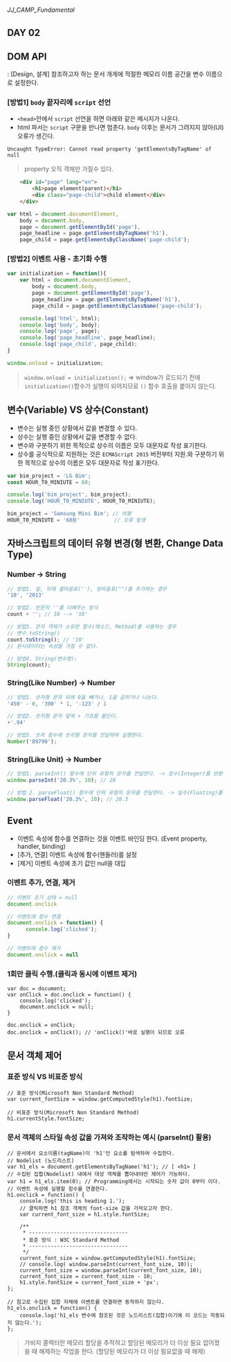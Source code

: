 ###### JJ_CAMP_Fundamental

## DAY 02

## DOM API
: [Design, 설계] 참조하고자 하는 문서 개게에 적절한 메모리 이름 공간을 변수 이름으로 설정한다.

### [방법1] `body` 끝자리에 `script` 선언
- `<head>`안에서 `script` 선언을 하면 아래와 같은 메시지가 나온다.
- html 파서는 `script` 구문을 만나면 멈춘다. `body` 이후는 문서가 그려지지 않아(UI) 오류가 생긴다.

`
Uncaught TypeError: Cannot read property 'getElementsByTagName' of null
`
> property 오직 객체만 가질수 있다.

```html 
	<div id="page" lang="en">
		<h1>page element(parent)</h1>
		<div class="page-child">child element</div>
	</div>
```

```javascript 
var html = document.documentElement, 
	body = document.body, 
	page = document.getElementById('page'),
	page_headline = page.getElementsByTagName('h1'),
	page_child = page.getElementsByClassName('page-child');
```

### [방법2] 이벤트 사용 - 초기화 수행

```javascript
var initialization = function(){
	var html = document.documentElement, 
		body = document.body, 
		page = document.getElementById('page'),
		page_headline = page.getElementsByTagName('h1'),
		page_child = page.getElementsByClassName('page-child');

	console.log('html', html);
	console.log('body', body);
	console.log('page', page);
	console.log('page_headline', page_headline);
	console.log('page_child', page_child);
}

window.onload = initialization;
```
> `window.onload = initialization();` => window가 로드되기 전에 `initialization()`함수가 실행이 되어지므로 `()` 함수 호출을 붙이지 않는다. 

## 변수(Variable) VS 상수(Constant)
- 변수는 실행 중인 상황에서 값을 변경할 수 있다.
- 상수는 실행 중인 상황에서 값을 변경할 수 없다.
- 변수와 구분하기 위한 목적으로 상수의 이름은 모두 대문자로 작성 표기한다.
- 상수를 공식적으로 지원하는 것은 `ECMAScript 2015` 버전부터 지원.와 구분하기 위한 목적으로 상수의 이름은 모두 대문자로 작성 표기한다.

```javascript
var bim_project = 'LG Bim';
const HOUR_T0_MINIUTE = 60;

console.log('bim_project', bim_project);
console.log('HOUR_T0_MINIUTE', HOUR_T0_MINIUTE); 

bim_project = 'Samsung Mini Bim'; // 바뀜
HOUR_T0_MINIUTE = '60분' 		  // 오류 발생
```

## 자바스크립트의 데이터 유형 변경(형 변환, Change Data Type)
### Number -> String
```javascript
// 방법1. 앞, 뒤에 홀따옴표(''), 쌍따옴표("")를 추가하는 경우
'10', '2013'

// 방법2. 빈문자 ''를 더해주는 방식
count + ''; // 10 --> '10'

// 방법3. 문자 객체가 소유한 함수(메소드, Method)를 사용하는 경우
// 변수.toString()
count.toString(); // '10'
// 원시데이터는 속성을 가질 수 없다. 

// 방법4. String(변수명);
String(count);
```

### String(Like Number) -> Number
```javascript
// 방법1. 숫자형 문자 뒤에 0을 빼거나, 1을 곱하거나 나눈다.
'450' - 0, '390' * 1, '-123' / 1

// 방법2. 숫자형 문자 앞에 + 기호를 붙인다.
+'.94'

// 방법3. 숫자 함수에 숫자형 문자를 전달하여 실행한다.
Number('89790');
```

### String(Like Unit) -> Number
```javascript
// 방법1. parseInt() 함수에 단위 유형의 문자를 전달한다. -> 정수(Integer)를 반환
window.parseInt('20.3%', 10); // 20

// 방법 2. parseFloat() 함수에 단위 유형의 문자를 전달한다. -> 실수(Floating)를 반환
window.parseFloat('20.3%', 10); // 20.3
```

## Event
- 이벤트 속성에 함수를 연결하는 것을 이벤트 바인딩 한다. (Event property, handler, binding)
- [추가, 연결] 이벤트 속성에 함수(핸들러)를 설정
- [제거] 이벤트 속성에 초기 값인 null을 대입

### 이벤트 추가, 연결, 제거

```javascript
// 이벤트 초기 상태 = null
document.onclick

// 이벤트에 함수 연결
document.onclick = function() {
      console.log('clicked');
}

// 이벤트에 함수 제거
document.onclick = null
```

### 1회만 클릭 수행.(클릭과 동시에 이벤트 제거)

```javascrpt
var doc = document;
var onClick = doc.onclick = function() {
	console.log('clicked');
	document.onclick = null;
}

doc.onclick = onClick;
doc.onclick = onClick(); // 'onClick()'바로 실행이 되므로 오류 
```

## 문서 객체 제어
### 표준 방식 VS 비표준 방식

```javascrpt
// 표준 방식(Microsoft Non Standard Method) 
var current_fontSize = window.getComputedStyle(h1).fontSize;

// 비표준 방식(Microsoft Non Standard Method)
h1.currentStyle.fontSize;
```

### 문서 객체의 스타일 속성 값을 가져와 조작하는 예시 (parseInt() 활용)

```javascrpt
// 문서에서 요소이름(tagName)이 'h1'인 요소를 탐색하여 수집한다.
// Nodelist (노드리스트)
var h1_els = document.getElementsByTagName('h1'); // [ <h1> ]
// 수집된 집합(Nodelist) 내에서 대상 객체를 뽑아내야만 제어가 가능하다.
var h1 = h1_els.item(0); // Programming에서는 시작되는 숫자 값이 0부터 이다.
// 이벤트 속성에 실행할 함수를 연결한다.
h1.onclick = function() {
	console.log('this is heading 1.');
	// 클릭하면 h1 참조 객체의 font-size 값을 가져오고자 한다.
	var current_font_size = h1.style.fontSize;

	/**
	 * --------------------------------
	 * 표준 방식 : W3C Standard Method
	 * --------------------------------
	 */
	current_font_size = window.getComputedStyle(h1).fontSize;
	// console.log( window.parseInt(current_font_size, 10));
	current_font_size = window.parseInt(current_font_size, 10);
	current_font_size = current_font_size - 10;
	h1.style.fontSize = current_font_size + 'px';
};

// 참고로 수집된 집합 자체에 이벤트를 연결하면 동작하지 않는다.
h1_els.onclick = function() {
	console.log('h1_els 변수에 참조된 것은 노드리스트(집합)이기에 이 코드는 작동되지 않는다.');
};
```

> 가비지 콜렉터란 메모리 할당을 추적하고 할당된 메모리가 더 이상 필요 없어졌을 때 해제하는 작업을 한다. (할당된 메모리가 더 이상 필요없을 때 해제)
